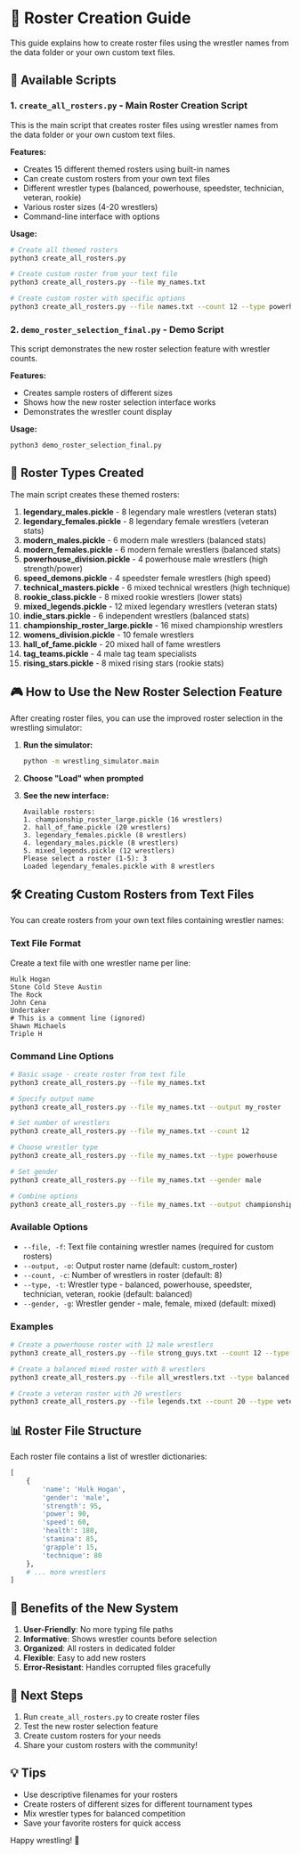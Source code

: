 # 🎯 Roster Creation Guide

This guide explains how to create roster files using the wrestler names from the data folder or your own custom text files.

## 📁 Available Scripts

### 1. `create_all_rosters.py` - Main Roster Creation Script
This is the main script that creates roster files using wrestler names from the data folder or your own custom text files.

**Features:**
- Creates 15 different themed rosters using built-in names
- Can create custom rosters from your own text files
- Different wrestler types (balanced, powerhouse, speedster, technician, veteran, rookie)
- Various roster sizes (4-20 wrestlers)
- Command-line interface with options

**Usage:**
```bash
# Create all themed rosters
python3 create_all_rosters.py

# Create custom roster from your text file
python3 create_all_rosters.py --file my_names.txt

# Create custom roster with specific options
python3 create_all_rosters.py --file names.txt --count 12 --type powerhouse --output my_roster
```

### 2. `demo_roster_selection_final.py` - Demo Script
This script demonstrates the new roster selection feature with wrestler counts.

**Features:**
- Creates sample rosters of different sizes
- Shows how the new roster selection interface works
- Demonstrates the wrestler count display

**Usage:**
```bash
python3 demo_roster_selection_final.py
```

## 🎯 Roster Types Created

The main script creates these themed rosters:

1. **legendary_males.pickle** - 8 legendary male wrestlers (veteran stats)
2. **legendary_females.pickle** - 8 legendary female wrestlers (veteran stats)
3. **modern_males.pickle** - 6 modern male wrestlers (balanced stats)
4. **modern_females.pickle** - 6 modern female wrestlers (balanced stats)
5. **powerhouse_division.pickle** - 4 powerhouse male wrestlers (high strength/power)
6. **speed_demons.pickle** - 4 speedster female wrestlers (high speed)
7. **technical_masters.pickle** - 6 mixed technical wrestlers (high technique)
8. **rookie_class.pickle** - 8 mixed rookie wrestlers (lower stats)
9. **mixed_legends.pickle** - 12 mixed legendary wrestlers (veteran stats)
10. **indie_stars.pickle** - 6 independent wrestlers (balanced stats)
11. **championship_roster_large.pickle** - 16 mixed championship wrestlers
12. **womens_division.pickle** - 10 female wrestlers
13. **hall_of_fame.pickle** - 20 mixed hall of fame wrestlers
14. **tag_teams.pickle** - 4 male tag team specialists
15. **rising_stars.pickle** - 8 mixed rising stars (rookie stats)

## 🎮 How to Use the New Roster Selection Feature

After creating roster files, you can use the improved roster selection in the wrestling simulator:

1. **Run the simulator:**
   ```bash
   python -m wrestling_simulator.main
   ```

2. **Choose "Load" when prompted**

3. **See the new interface:**
   ```
   Available rosters:
   1. championship_roster_large.pickle (16 wrestlers)
   2. hall_of_fame.pickle (20 wrestlers)
   3. legendary_females.pickle (8 wrestlers)
   4. legendary_males.pickle (8 wrestlers)
   5. mixed_legends.pickle (12 wrestlers)
   Please select a roster (1-5): 3
   Loaded legendary_females.pickle with 8 wrestlers
   ```

## 🛠️ Creating Custom Rosters from Text Files

You can create rosters from your own text files containing wrestler names:

### Text File Format
Create a text file with one wrestler name per line:
```
Hulk Hogan
Stone Cold Steve Austin
The Rock
John Cena
Undertaker
# This is a comment line (ignored)
Shawn Michaels
Triple H
```

### Command Line Options
```bash
# Basic usage - create roster from text file
python3 create_all_rosters.py --file my_names.txt

# Specify output name
python3 create_all_rosters.py --file my_names.txt --output my_roster

# Set number of wrestlers
python3 create_all_rosters.py --file my_names.txt --count 12

# Choose wrestler type
python3 create_all_rosters.py --file my_names.txt --type powerhouse

# Set gender
python3 create_all_rosters.py --file my_names.txt --gender male

# Combine options
python3 create_all_rosters.py --file my_names.txt --output championship --count 16 --type veteran --gender mixed
```

### Available Options
- `--file, -f`: Text file containing wrestler names (required for custom rosters)
- `--output, -o`: Output roster name (default: custom_roster)
- `--count, -c`: Number of wrestlers in roster (default: 8)
- `--type, -t`: Wrestler type - balanced, powerhouse, speedster, technician, veteran, rookie (default: balanced)
- `--gender, -g`: Wrestler gender - male, female, mixed (default: mixed)

### Examples
```bash
# Create a powerhouse roster with 12 male wrestlers
python3 create_all_rosters.py --file strong_guys.txt --count 12 --type powerhouse --gender male --output powerhouse_roster

# Create a balanced mixed roster with 8 wrestlers
python3 create_all_rosters.py --file all_wrestlers.txt --type balanced --gender mixed --output balanced_roster

# Create a veteran roster with 20 wrestlers
python3 create_all_rosters.py --file legends.txt --count 20 --type veteran --output hall_of_fame
```

## 📊 Roster File Structure

Each roster file contains a list of wrestler dictionaries:

```python
[
    {
        'name': 'Hulk Hogan',
        'gender': 'male',
        'strength': 95,
        'power': 90,
        'speed': 60,
        'health': 180,
        'stamina': 85,
        'grapple': 15,
        'technique': 80
    },
    # ... more wrestlers
]
```

## 🎯 Benefits of the New System

1. **User-Friendly**: No more typing file paths
2. **Informative**: Shows wrestler counts before selection
3. **Organized**: All rosters in dedicated folder
4. **Flexible**: Easy to add new rosters
5. **Error-Resistant**: Handles corrupted files gracefully

## 🚀 Next Steps

1. Run `create_all_rosters.py` to create roster files
2. Test the new roster selection feature
3. Create custom rosters for your needs
4. Share your custom rosters with the community!

## 💡 Tips

- Use descriptive filenames for your rosters
- Create rosters of different sizes for different tournament types
- Mix wrestler types for balanced competition
- Save your favorite rosters for quick access

Happy wrestling! 🎉
